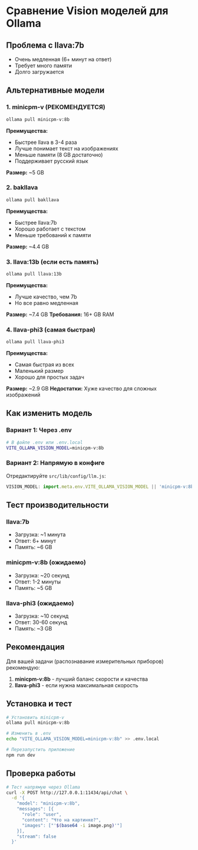 # Сравнение Vision моделей для Ollama

## Проблема с llava:7b
- Очень медленная (6+ минут на ответ)
- Требует много памяти
- Долго загружается

## Альтернативные модели

### 1. **minicpm-v** (РЕКОМЕНДУЕТСЯ)
```bash
ollama pull minicpm-v:8b
```
**Преимущества:**
- Быстрее llava в 3-4 раза
- Лучше понимает текст на изображениях
- Меньше памяти (8 GB достаточно)
- Поддерживает русский язык

**Размер:** ~5 GB

### 2. **bakllava**
```bash
ollama pull bakllava
```
**Преимущества:**
- Быстрее llava:7b
- Хорошо работает с текстом
- Меньше требований к памяти

**Размер:** ~4.4 GB

### 3. **llava:13b** (если есть память)
```bash
ollama pull llava:13b
```
**Преимущества:**
- Лучше качество, чем 7b
- Но все равно медленная

**Размер:** ~7.4 GB
**Требования:** 16+ GB RAM

### 4. **llava-phi3** (самая быстрая)
```bash
ollama pull llava-phi3
```
**Преимущества:**
- Самая быстрая из всех
- Маленький размер
- Хорошо для простых задач

**Размер:** ~2.9 GB
**Недостатки:** Хуже качество для сложных изображений

## Как изменить модель

### Вариант 1: Через .env
```bash
# В файле .env или .env.local
VITE_OLLAMA_VISION_MODEL=minicpm-v:8b
```

### Вариант 2: Напрямую в конфиге
Отредактируйте `src/lib/config/llm.js`:
```javascript
VISION_MODEL: import.meta.env.VITE_OLLAMA_VISION_MODEL || 'minicpm-v:8b',
```

## Тест производительности

### llava:7b
- Загрузка: ~1 минута
- Ответ: 6+ минут
- Память: ~6 GB

### minicpm-v:8b (ожидаемо)
- Загрузка: ~20 секунд
- Ответ: 1-2 минуты
- Память: ~5 GB

### llava-phi3 (ожидаемо)
- Загрузка: ~10 секунд
- Ответ: 30-60 секунд
- Память: ~3 GB

## Рекомендация

Для вашей задачи (распознавание измерительных приборов) рекомендую:

1. **minicpm-v:8b** - лучший баланс скорости и качества
2. **llava-phi3** - если нужна максимальная скорость

## Установка и тест

```bash
# Установить minicpm-v
ollama pull minicpm-v:8b

# Изменить в .env
echo "VITE_OLLAMA_VISION_MODEL=minicpm-v:8b" >> .env.local

# Перезапустить приложение
npm run dev
```

## Проверка работы

```bash
# Тест напрямую через Ollama
curl -X POST http://127.0.0.1:11434/api/chat \
  -d '{
    "model": "minicpm-v:8b",
    "messages": [{
      "role": "user",
      "content": "Что на картинке?",
      "images": ["'$(base64 -i image.png)'"]
    }],
    "stream": false
  }'
```
